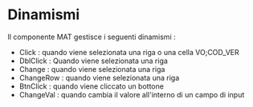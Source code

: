 # Dinamismi

Il componente MAT gestisce i seguenti dinamismi : 
  - Click :  quando viene selezionata una riga o una cella VO;COD_VER
  - DblClick :  Quando viene selezionata una riga
  - Change :  quando viene selezionata una riga
  - ChangeRow :  quando viene selezionata una riga
  - BtnClick :  quando viene cliccato un bottone
  - ChangeVal :  quando cambia il valore all'interno di un campo di input

